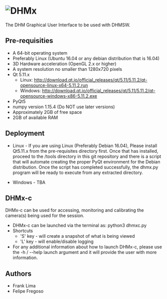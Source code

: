 # ![DHMx](https://github.jpl.nasa.gov/DHM/dhm_gui/blob/master/dhmx_logo_sm.png?raw=true)
The DHM Graphical User Interface to be used with DHMSW.

## Pre-requisities
* A 64-bit operating system
* Preferably Linux (Ubuntu 16.04 or any debian distribution that is 16.04)
* 3D Hardware acceleration (OpenGL 2.x or higher)
* A system resolution no smaller than 1280x720 pixels
* Qt 5.11.x
  - Linux: http://download.qt.io/official_releases/qt/5.11/5.11.2/qt-opensource-linux-x64-5.11.2.run
  - Windows: http://download.qt.io/official_releases/qt/5.11/5.11.2/qt-opensource-windows-x86-5.11.2.exe
* PyQt5
* numpy version 1.15.4 (Do NOT use later versions)
* Approximately 2GB of free space
* 2GB of available RAM


## Deployment
* Linux - If you are using Linux (Preferably Debian 16.04), Please install Qt5.11.x from the pre-requisites directory first.  Once that has installed, proceed to the /tools directory in this git repository and there is a script that will automate creating the proper PyQt environment for the Debian distribution. Once the script has completed successfully, the dhmx.py program will be ready to execute from any extracted directory.

* Windows - TBA

## DHMx-c
DHMx-c can be used for accessing, monitoring and calibrating the camera(s) being used for the session.
* DHMx-c can be launched via the terminal as: python3 dhmxc.py
* Shortcuts
  - 'S' key - will create a snapshot of what is being viewed
  - 'L' key - will enable/disable logging
* For any additional information about how to launch DHMx-c, please use the -h / --help launch argument and it will provide the user with more information.

## Authors
* Frank Lima
* Felipe Fregoso
